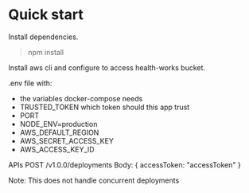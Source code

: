 # Quick start
Install dependencies.
> npm install

Install aws cli and configure to access health-works bucket.

.env file with:

 - the variables docker-compose needs
 - TRUSTED_TOKEN which token should this app trust
 - PORT
 - NODE_ENV=production
 - AWS_DEFAULT_REGION
 - AWS_SECRET_ACCESS_KEY
 - AWS_ACCESS_KEY_ID

APIs
POST /v1.0.0/deployments
Body: { accessToken: "accessToken" }

Note: This does not handle concurrent deployments
